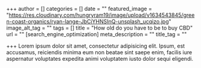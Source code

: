 +++
author = []
categories = []
date = ""
featured_image = "https://res.cloudinary.com/hungryram19/image/upload/v1634543845/green-coast-organics/ryan-lange-JbCiYHNSInQ-unsplash_ucqizo.jpg"
image_alt_tag = ""
tags = []
title = "How old do you have to be to buy CBD"
url = ""
[search_engine_optimization]
meta_description = ""
title_tag = ""

+++
Lorem ipsum dolor sit amet, consectetur adipisicing elit. Ipsum, est accusamus, reiciendis minima eum non beatae sint saepe enim, facilis iure aspernatur voluptates expedita animi voluptatem iusto dolor sequi eligendi.
